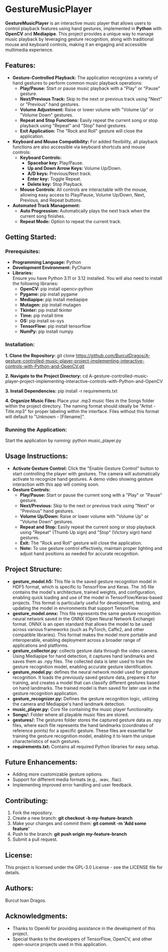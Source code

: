 # GestureMusicPlayer
<b>GestureMusicPlayer</b> is an interactive music player that allows users to control playback features using hand gestures, implemented in <b>Python</b> with <b>OpenCV</b> and <b>Mediapipe</b>. This project provides a unique way to manage music playback by leveraging gesture recognition, along with traditional mouse and keyboard controls, making it an engaging and accessible multimedia experience.

## Features:
* <b>Gesture-Controlled Playback:</b> The application recognizes a variety of hand gestures to perform common music playback operations:
     * <b>Play/Pause:</b> Start or pause music playback with a "Play" or "Pause" gesture.
     * <b>Next/Previous Track:</b> Skip to the next or previous track using "Next" or "Previous" hand gestures.
     * <b>Volume Adjustment:</b> Raise or lower volume with "Volume Up" or "Volume Down" gestures.
     * <b>Repeat and Stop Functions:</b> Easily repeat the current song or stop playback using "Repeat" and "Stop" hand gestures.
     * <b>Exit Application:</b> The "Rock and Roll" gesture will close the application.
* <b>Keyboard and Mouse Compatibility:</b> For added flexibility, all playback functions are also accessible via keyboard shortcuts and mouse controls:
     * <b>Keyboard Controls:</b>
          * <b>Spacebar key:</b> Play/Pause.
          * <b>Up and Down Arrow Keys:</b> Volume Up/Down.
          * <b>A/D keys:</b> Previous/Next track.
          * <b>Enter key:</b> Toggle Repeat.
          * <b>Delete key:</b> Stop Playback.
     * <b>Mouse Controls:</b> All controls are interactable with the mouse, allowing easy access to Play/Pause, Volume Up/Down, Next, Previous, and Repeat buttons.
* <b>Automated Track Management:</b>
     * <b>Auto Progression:</b> Automatically plays the next track when the current song finishes.
     * <b>Repeat Mode:</b> Option to repeat the current track.

## Getting Started:
### Prerequisites:
* <b>Programming Language:</b> Python
* <b>Development Environment:</b> PyCharm
* <b>Libraries:</b>
<br>Ensure you have Python 3.11 or 3.12 installed. You will also need to install the following libraries:
  * <b>OpenCV:</b> pip install opencv-python
  * <b>Pygame:</b> pip install pygame
  * <b>Mediapipe:</b> pip install mediapipe
  * <b>Mutagen:</b> pip install mutagen
  * <b>Tkinter:</b> pip install tkinter
  * <b>Time:</b> pip install time
  * <b>OS:</b> pip install os-sys
  * <b>TensorFlow:</b> pip install tensorflow
  * <b>NumPy:</b> pip install numpy

### Installation:
<b>1. Clone the Repository:</b>
git clone https://github.com/BurcutDragos/A-gesture-controlled-music-player-project-implementing-interactive-controls-with-Python-and-OpenCV.git

<b>2. Navigate to the Project Directory:</b>
cd A-gesture-controlled-music-player-project-implementing-interactive-controls-with-Python-and-OpenCV

<b>3. Install Dependencies:</b>
pip install -r requirements.txt

<b>4. Organize Music Files: </b>
Place your .mp3 music files in the Songs folder within the project directory. The naming format should ideally be "Artist - Title.mp3" for proper labeling within the interface. Files without this format will default to "Unknown - [Filename]".

### Running the Application:
Start the application by running: python music_player.py

## Usage Instructions:
* <b>Activate Gesture Control:</b> Click the "Enable Gesture Control" button to start controlling the player with gestures. The camera will automatically activate to recognize hand gestures. A demo video showing gesture interaction with this app will coming soon.
* <b>Gesture Controls:</b>
    * <b>Play/Pause:</b> Start or pause the current song with a "Play" or "Pause" gesture.
    * <b>Next/Previous:</b> Skip to the next or previous track using "Next" or "Previous" hand gestures.
    * <b>Volume Up/Down:</b> Raise or lower volume with "Volume Up" or "Volume Down" gestures.
    * <b>Repeat and Stop:</b> Easily repeat the current song or stop playback using "Repeat" (Thumb Up sign) and "Stop" (Victory sign) hand gestures.
    * <b>Exit:</b> The "Rock and Roll" gesture will close the application.
    * <b>Note:</b> To use gesture control effectively, maintain proper lighting and adjust hand positions as needed for accurate recognition.

## Project Structure:
* <b>gesture_model.h5:</b> This file is the saved gesture recognition model in HDF5 format, which is specific to TensorFlow and Keras. The .h5 file contains the model's architecture, trained weights, and configuration, enabling quick loading and use of the model in TensorFlow/Keras-based projects. This format is particularly useful for development, testing, and updating the model in environments that support TensorFlow.
* <b>gesture_model.onnx:</b> This file represents the same gesture recognition neural network saved in the ONNX (Open Neural Network Exchange) format. ONNX is an open standard that allows the model to be used across various frameworks (such as PyTorch, Caffe2, and other compatible libraries). This format makes the model more portable and interoperable, enabling deployment across a broader range of applications and platforms.
* <b>gesture_collector.py:</b> collects gesture data through the video camera. Using Mediapipe for hand detection, it captures hand landmarks and saves them as .npy files. The collected data is later used to train the gesture recognition model, enabling accurate gesture identification.
* <b>gesture_model.py:</b> defines the neural network model used for gesture recognition. It loads the previously saved gesture data, prepares it for training, and creates a model that can classify different gestures based on hand landmarks. The trained model is then saved for later use in the gesture recognition application.
* <b>gesture_recognizer.py:</b> Defines the gesture recognition logic, utilizing the camera and Mediapipe's hand landmark detection.
* <b>music_player.py:</b> Core file containing the music player functionality.
* <b>Songs/:</b> Folder where all playable music files are stored.
* <b>gestures/:</b> The gestures folder stores the captured gesture data as .npy files, where each file represents the hand landmarks (coordinates of reference points) for a specific gesture. These files are essential for training the gesture recognition model, enabling it to learn the unique characteristics of each gestures.
* <b>requirements.txt:</b> Contains all required Python libraries for easy setup.

## Future Enhancements:
* Adding more customizable gesture options.
* Support for different media formats (e.g., .wav, .flac).
* Implementing improved error handling and user feedback.

## Contributing:
1. Fork the repository.
2. Create a new branch: <b>git checkout -b my-feature-branch</b>
3. Make your changes and commit them: <b>git commit -m 'Add some feature'</b>
4. Push to the branch: <b>git push origin my-feature-branch</b>
5. Submit a pull request.

## License:
This project is licensed under the GPL-3.0 License - see the LICENSE file for details.

## Authors: 
Burcut Ioan Dragos.

## Acknowledgments:
* Thanks to OpenAI for providing assistance in the development of this project.
* Special thanks to the developers of TensorFlow, OpenCV, and other open-source projects used in this application.
